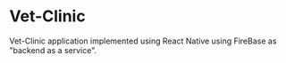 # Vet-Clinic
Vet-Clinic application implemented using React Native using FireBase as "backend as a service".
